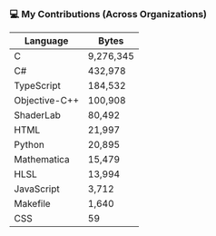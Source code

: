 ### 💻 My Contributions (Across Organizations)

| Language | Bytes |
|----------|--------|
| C | 9,276,345 |
| C# | 432,978 |
| TypeScript | 184,532 |
| Objective-C++ | 100,908 |
| ShaderLab | 80,492 |
| HTML | 21,997 |
| Python | 20,895 |
| Mathematica | 15,479 |
| HLSL | 13,994 |
| JavaScript | 3,712 |
| Makefile | 1,640 |
| CSS | 59 |
